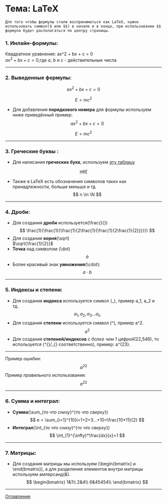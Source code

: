 # Тема: LaTeX
    Для того чтобы формулы стали восприниматься как LaTeX, нужно использовать символ($ или $$) в начале и в конце, при использовании $$ формула будет располагаться по центру страницы.
### 1. Инлайн-формулы:  
Квадратное уравнение: ax^2 + bx + c = 0  
$ax^2 + bx + c = 0$,где $a$, $b$ и $с$ - действительные числа
***

### 2. Выведенные формулы:
$$
ax^2 + bx + c = 0
$$

$$
E=mc^2
$$  
- Для добавления **порядкового номера** для формулы используем ниже приведённый пример:
$$
\begin{equation}
ax^2 + bx + c = 0
\end{equation}
$$

$$
\begin{equation}
E=mc^2
\end{equation}
$$
***

### 3. Греческие буквы :
- Для написания **греческих букв**, используем [эту таблицу](10_practice.md)  

$$
\pi
\theta
\xi
$$
- Также в LaTeX есть обозначения символов таких как принадлежности, больше меньше и тд
$$
n \in \N
$$
***

### 4. Дроби:
- Для создания **дроби** используется(\\frac{}{})
$$
\frac{1}{\frac{1}{\frac{1}{2\frac{1}{\frac{1}{2\frac{1}{2}}}}}}
$$
- Для создания **корня**(\\sqrt)  
$\sqrt{\frac{1}{2}}$
- **Точка** над символом (\\dot)
$$
\dot a
$$
- Более красивый знак **умножения**(\\cdot):
$$
a \cdot b
$$
***

### 5. Индексы и степени:
- Для создания **индекса** используется символ (_), пример a_1, a_2 и тд.
$$
a_1,a_2,a_3...a_n
$$
- Для создания **степени** используется символ (^), пример a^2.
$$
a^2
$$
- Для создания **степеней/индексов** с *более чем 1 цифрой*(22,546), то используется (^{}/_{} соответственно), пример: a^{23}.  
***
Пример *ошибки*:
$$
a^22
$$
Пример *правильного* использования:
$$
a^{22}
$$
***

### 6. Сумма и интеграл:
- **Сумма**(\\sum_{*то что снизу*}^{*то что сверху*})
$$
e = \sum_{i=1}^{10}i=1+2+3...+10=\frac{10*11}{2}
$$
- **Интеграл**(\\int_{*то что снизу*}^{*то что сверху*})
$$
\int_{1}^{\infty}*\frac{dx}{x}=1
$$
***

### 7. Матрицы:
- Для создания матрицы мы используем (\\begin{bmatrix} и \\end{bmatrix}), а для разделения элементов внутри матрицы используем амперсанд(&).
$$
\begin{bmatrix}
1&1\\
2&4\\
6&45454\\
\end{bmatrix}
$$
***
[Оглавление](03_menu.md)